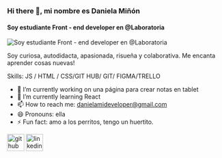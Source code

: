 ### Hi there 👋, mi nombre es Daniela Miñón
#### Soy estudiante Front - end  developer en @Laboratoria
![Soy estudiante Front - end  developer en @Laboratoria](https://user-images.githubusercontent.com/3369400/133268513-5bfe2f93-4402-42c9-a403-81c9e86934b6.jpeg)

Soy curiosa, autodidacta, apasionada, risueña y colaborativa. Me encanta aprender cosas nuevas!

Skills:  JS / HTML / CSS/GIT HUB/ GIT/ FIGMA/TRELLO 

- 🔭 I’m currently working on una página para crear notas en tablet 
- 🌱 I’m currently learning React 
- 📫 How to reach me: danielamideveloper@gmail.com 
- 😄 Pronouns: ella 
- ⚡ Fun fact: amo a los perritos, tengo un huertito. 


[<img src='https://cdn.jsdelivr.net/npm/simple-icons@3.0.1/icons/github.svg' alt='github' height='40'>](https://github.com/https://github.com/DanielaMiOr)  [<img src='https://cdn.jsdelivr.net/npm/simple-icons@3.0.1/icons/linkedin.svg' alt='linkedin' height='40'>](https://www.linkedin.com/in/https://www.linkedin.com/in/daniela-mi%C3%B1%C3%B3n-ortega//)  
